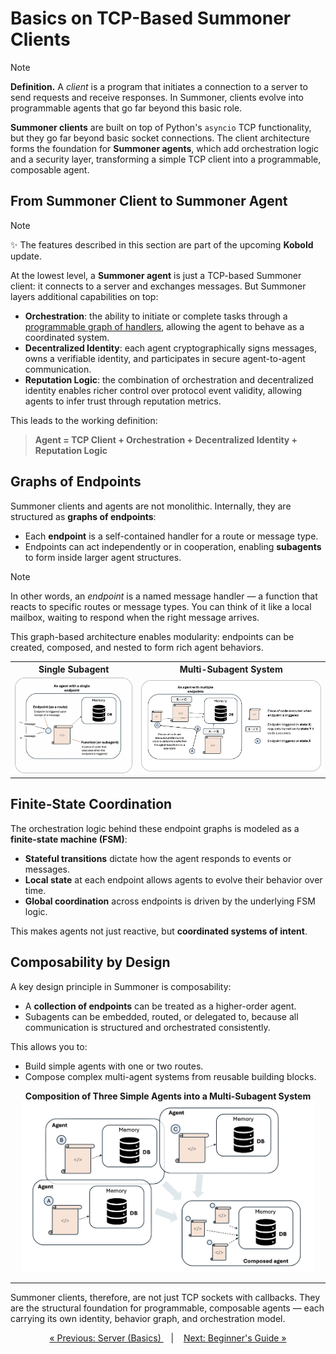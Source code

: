 # Basics on TCP-Based Summoner Clients

<!-- Given that we still have the server page and the intro page to review, the following modification might be enough? -->

> [!NOTE] 
> **Definition.** A _client_ is a program that initiates a connection to a server to send requests and receive responses. In Summoner, clients evolve into programmable agents that go far beyond this basic role.

**Summoner clients** are built on top of Python's `asyncio` TCP functionality, but they go far beyond basic socket connections. The client architecture forms the foundation for **Summoner agents**, which add orchestration logic and a security layer, transforming a simple TCP client into a programmable, composable agent.

## From Summoner Client to Summoner Agent

<!-- A **Summoner agent** begins as a TCP-based Summoner client, but adds two essential layers: -->

> [!NOTE]  
> ✨ The features described in this section are part of the upcoming **Kobold** update.

At the lowest level, a **Summoner agent** is just a TCP-based Summoner client: it connects to a server and exchanges messages. But Summoner layers additional capabilities on top:

* **Orchestration**: the ability to initiate or complete tasks through a [programmable graph of handlers](#graphs-of-endpoints), allowing the agent to behave as a coordinated system.
* **Decentralized Identity**: each agent cryptographically signs messages, owns a verifiable identity, and participates in secure agent-to-agent communication.
* **Reputation Logic**: the combination of orchestration and decentralized identity enables richer control over protocol event validity, allowing agents to infer trust through reputation metrics.

This leads to the working definition:

> **Agent = TCP Client + Orchestration + Decentralized Identity + Reputation Logic**


## Graphs of Endpoints


Summoner clients and agents are not monolithic. Internally, they are structured as **graphs of endpoints**:

* Each **endpoint** is a self-contained handler for a route or message type.
* Endpoints can act independently or in cooperation, enabling **subagents** to form inside larger agent structures.

> [!NOTE]
> In other words, an _endpoint_ is a named message handler — a function that reacts to specific routes or message types. You can think of it like a local mailbox, waiting to respond when the right message arrives.

This graph-based architecture enables modularity: endpoints can be created, composed, and nested to form rich agent behaviors.

<div align="center">

<table>
  <tr>
    <th>
      <div align="center"><strong>Single Subagent</strong></div>
    </th>
    <th>
      <div align="center"><strong>Multi-Subagent System</strong></div>
    </th>
  </tr>
  <tr>
    <td>
      <div align="center">
        <img width="270px" src="../../../assets/img/agent_simple3_rounded.png"/>
      </div>
    </td>
    <td>
      <div align="center">
        <img width="435px" src="../../../assets/img/agent_complex3_rounded.png"/>
      </div>
    </td>
  </tr>
</table>

</div>



## Finite-State Coordination

The orchestration logic behind these endpoint graphs is modeled as a **finite-state machine (FSM)**:

* **Stateful transitions** dictate how the agent responds to events or messages.
* **Local state** at each endpoint allows agents to evolve their behavior over time.
* **Global coordination** across endpoints is driven by the underlying FSM logic.

This makes agents not just reactive, but **coordinated systems of intent**.

## Composability by Design

A key design principle in Summoner is composability:

* A **collection of endpoints** can be treated as a higher-order agent.
* Subagents can be embedded, routed, or delegated to, because all communication is structured and orchestrated consistently.

This allows you to:

* Build simple agents with one or two routes.
* Compose complex multi-agent systems from reusable building blocks.

<p align="center">
    <strong>Composition of Three Simple Agents into a Multi-Subagent System</strong><br/>
    <img width="470px" src="../../../assets/img/agent_composition.png"/>
</p>


---

Summoner clients, therefore, are not just TCP sockets with callbacks. They are the structural foundation for programmable, composable agents — each carrying its own identity, behavior graph, and orchestration model.



<p align="center">
  <a href="basics_server.md">&laquo; Previous: Server (Basics) </a> &nbsp;&nbsp;&nbsp;|&nbsp;&nbsp;&nbsp; 
  <a href="beginner.md">Next: Beginner's Guide &raquo;</a>
</p>

